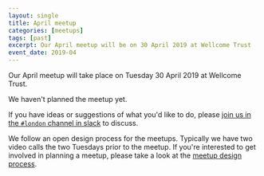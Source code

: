 ```yaml
---
layout: single
title: April meetup
categories: [meetups]
tags: [past]
excerpt: Our April meetup will be on 30 April 2019 at Wellcome Trust
event_date: 2019-04
---
```


Our April meetup will take place on Tuesday 30 April 2019 at Wellcome Trust.

We haven't planned the meetup yet.

If you have ideas or suggestions of what you'd like to do, please [join us in the `#london` channel in slack](https://join.slack.com/t/liberatingstructures/shared_invite/enQtNTQ1MTQwODY1NjA1LTMxZTI2Y2U3NjU0YzcyNmRlMGFiNmUzMzhkNDAxOTU3OWM3NGQ3ODAzOTQzMGQyY2QxOWQ5MjYyZmE5ODljZTI) to discuss.

We follow an open design process for the meetups. Typically we have two video calls the two Tuesdays prior to the meetup. If you're interested to get involved in planning a meetup, please take a look at the [meetup design process](/meetup-design-process).
